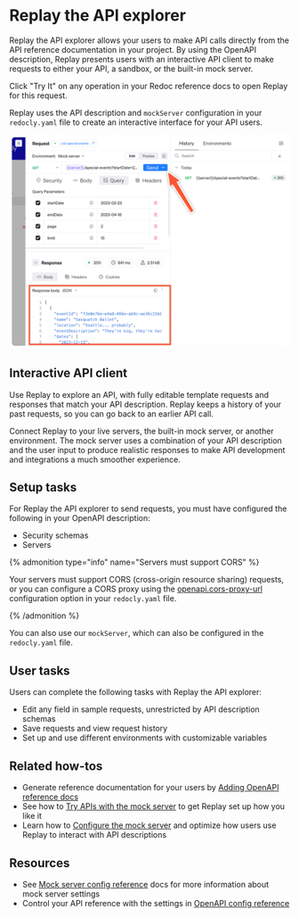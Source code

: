 # Replay the API explorer

Replay the API explorer allows your users to make API calls directly from the API reference documentation in your project.
By using the OpenAPI description, Replay presents users with an interactive API client to make requests to either your API, a sandbox, or the built-in mock server.

Click "Try It" on any operation in your Redoc reference docs to open Replay for this request.

Replay uses the API description and `mockServer` configuration in your `redocly.yaml` file to create an interactive interface for your API users.

![Make an API request with Replay](../../content/images/use-replay-response-example.png)

## Interactive API client

Use Replay to explore an API, with fully editable template requests and responses that match your API description.
Replay keeps a history of your past requests, so you can go back to an earlier API call.

Connect Replay to your live servers, the built-in mock server, or another environment.
The mock server uses a combination of your API description and the user input to produce realistic responses to make API development and integrations a much smoother experience.

## Setup tasks

For Replay the API explorer to send requests, you must have configured the following in your OpenAPI description:

- Security schemas
- Servers

{% admonition type="info" name="Servers must support CORS" %}

Your servers must support CORS (cross-origin resource sharing) requests, or you can configure a CORS proxy using the [openapi.cors-proxy-url](../../config/openapi/cors-proxy-url.md) configuration option in your `redocly.yaml` file.

{% /admonition %}

You can also use our `mockServer`, which can also be configured in the `redocly.yaml` file.

## User tasks

Users can complete the following tasks with Replay the API explorer:

- Edit any field in sample requests, unrestricted by API description schemas
- Save requests and view request history
- Set up and use different environments with customizable variables

## Related how-tos

- Generate reference documentation for your users by [Adding OpenAPI reference docs](../../content/api-docs/add-openapi-docs.md)
- See how to [Try APIs with the mock server](../../content/api-docs/try-apis-with-mock-server.md) to get Replay set up how you like it
- Learn how to [Configure the mock server](../../content/api-docs/configure-mock-server.md) and optimize how users use Replay to interact with API descriptions

## Resources

- See [Mock server config reference](../../config/mock-server.md) docs for more information about mock server settings
- Control your API reference with the settings in [OpenAPI config reference](../../config/openapi/index.md)
